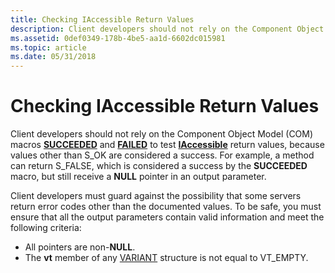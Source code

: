 ```yaml
---
title: Checking IAccessible Return Values
description: Client developers should not rely on the Component Object Model (COM) macros SUCCEEDED and FAILED to test IAccessible return values, because values other than S\_OK are considered a success.
ms.assetid: 0def0349-178b-4be5-aa1d-6602dc015981
ms.topic: article
ms.date: 05/31/2018
---
```


# Checking IAccessible Return Values

Client developers should not rely on the Component Object Model (COM) macros [**SUCCEEDED**](https://docs.microsoft.com/windows/desktop/api/winerror/nf-winerror-succeeded) and [**FAILED**](https://docs.microsoft.com/windows/desktop/api/winerror/nf-winerror-failed) to test [**IAccessible**](/windows/desktop/api/oleacc/nn-oleacc-iaccessible) return values, because values other than S\_OK are considered a success. For example, a method can return S\_FALSE, which is considered a success by the **SUCCEEDED** macro, but still receive a **NULL** pointer in an output parameter.

Client developers must guard against the possibility that some servers return error codes other than the documented values. To be safe, you must ensure that all the output parameters contain valid information and meet the following criteria:

-   All pointers are non-**NULL**.
-   The **vt** member of any [VARIANT](https://msdn.microsoft.com/library/ms221627.aspx) structure is not equal to VT\_EMPTY.

 

 





